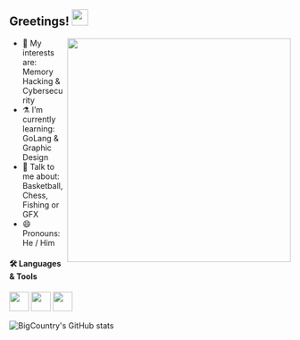  ## Greetings!  <img src="https://i.imgur.com/TXOjIsn.gif" width="29px">

<img src="https://i.imgur.com/tTvkUOz.gif" align="right" width="400" height="auto"/> </a>


- 🔭 My interests are: Memory Hacking & Cybersecurity
- ⚗️ I’m currently learning: GoLang & Graphic Design
- 💬 Talk to me about: Basketball, Chess, Fishing or GFX
- 😄 Pronouns: He / Him

#### 🛠 Languages & Tools <br />

<!---
<img height="35" src="https://external-preview.redd.it/h8Bcr_a8ms3KiFpB1tgWzJfuEGjj3tT3zGIlG1f-it4.jpg?auto=webp&s=353a57da906006bcda392df14b2ebd6594e40746"></code>
-->
<img height="35" src="https://younggates.com/uploads/1547662972python2.png"></code>
<img height="35" src="https://w7.pngwing.com/pngs/237/582/png-transparent-perl-6-programming-language-programmer-ruby-mammal-fauna-wildlife-thumbnail.png"></code>
<img height="35" src="https://w7.pngwing.com/pngs/840/443/png-transparent-html-5-logo-web-development-html-css3-canvas-element-web-design-w3c-html5-logo-miscellaneous-text-orange.png"></code>

![BigCountry's GitHub stats](https://github-readme-stats.vercel.app/api?username=girlhefunnyaf44&show_icons=true&theme=tokyonight)

